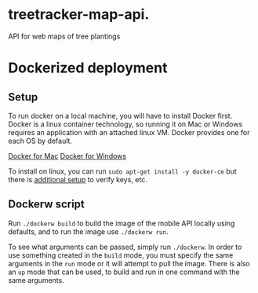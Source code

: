 # treetracker-map-api.
 

API for web maps of tree plantings

# Dockerized deployment

## Setup
To run docker on a local machine, you will have to install Docker first. Docker is a linux container technology, so running it on Mac or Windows requires an application with an attached linux VM. Docker provides one for each OS by default.

[Docker for Mac](https://docs.docker.com/docker-for-mac/install/)
[Docker for Windows](https://docs.docker.com/docker-for-windows/install/)

To install on linux, you can run `sudo apt-get install -y docker-ce` but there is [additional setup](https://docs.docker.com/install/linux/docker-ce/ubuntu/#set-up-the-repository) to verify keys, etc.

## Dockerw script

Run `./dockerw build` to build the image of the mobile API locally using defaults, and to run the image use `./dockerw run`.

To see what arguments can be passed, simply run `./dockerw`. In order to use something created in the `build` mode, you must specify the same arguments in the `run` mode or it will attempt to pull the image. There is also an `up` mode that can be used, to build and run in one command with the same arguments.
